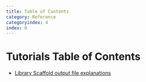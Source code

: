 ```yaml
---
title: Table of Contents
category: Reference
categoryindex: 4
index: 0
---
```



# Tutorials Table of Contents
- [Library Scaffold output file explanations](Library_Output.html)

